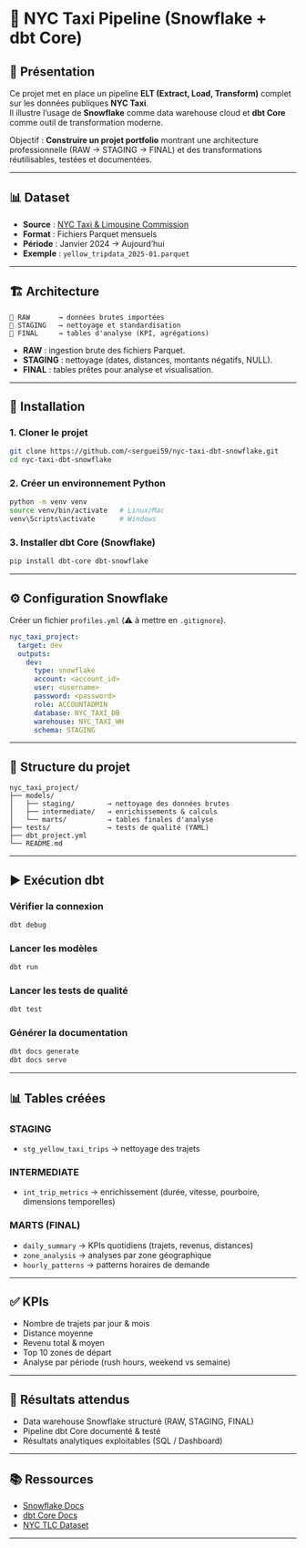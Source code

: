 # 🚕 NYC Taxi Pipeline (Snowflake + dbt Core)

## 🚀 Présentation
Ce projet met en place un pipeline **ELT (Extract, Load, Transform)** complet sur les données publiques **NYC Taxi**.  
Il illustre l’usage de **Snowflake** comme data warehouse cloud et **dbt Core** comme outil de transformation moderne.  

Objectif : **Construire un projet portfolio** montrant une architecture professionnelle (RAW → STAGING → FINAL) et des transformations réutilisables, testées et documentées.

---

## 📊 Dataset
- **Source** : [NYC Taxi & Limousine Commission](https://www.nyc.gov/site/tlc/about/tlc-trip-record-data.page)  
- **Format** : Fichiers Parquet mensuels  
- **Période** : Janvier 2024 → Aujourd’hui  
- **Exemple** : `yellow_tripdata_2025-01.parquet`  

---

## 🏗️ Architecture
```
📁 RAW       → données brutes importées
📁 STAGING   → nettoyage et standardisation
📁 FINAL     → tables d'analyse (KPI, agrégations)
```

- **RAW** : ingestion brute des fichiers Parquet.  
- **STAGING** : nettoyage (dates, distances, montants négatifs, NULL).  
- **FINAL** : tables prêtes pour analyse et visualisation.  

---

## 🔧 Installation

### 1. Cloner le projet
```bash
git clone https://github.com/<serguei59/nyc-taxi-dbt-snowflake.git
cd nyc-taxi-dbt-snowflake
```

### 2. Créer un environnement Python
```bash
python -m venv venv
source venv/bin/activate   # Linux/Mac
venv\Scripts\activate      # Windows
```

### 3. Installer dbt Core (Snowflake)
```bash
pip install dbt-core dbt-snowflake
```

---

## ⚙️ Configuration Snowflake
Créer un fichier `profiles.yml` (⚠️ à mettre en `.gitignore`).

```yaml
nyc_taxi_project:
  target: dev
  outputs:
    dev:
      type: snowflake
      account: <account_id>
      user: <username>
      password: <password>
      role: ACCOUNTADMIN
      database: NYC_TAXI_DB
      warehouse: NYC_TAXI_WH
      schema: STAGING
```

---

## 📂 Structure du projet
```
nyc_taxi_project/
├── models/
│   ├── staging/        → nettoyage des données brutes
│   ├── intermediate/   → enrichissements & calculs
│   └── marts/          → tables finales d'analyse
├── tests/              → tests de qualité (YAML)
├── dbt_project.yml
└── README.md
```

---

## ▶️ Exécution dbt

### Vérifier la connexion
```bash
dbt debug
```

### Lancer les modèles
```bash
dbt run
```

### Lancer les tests de qualité
```bash
dbt test
```

### Générer la documentation
```bash
dbt docs generate
dbt docs serve
```

---

## 📊 Tables créées

### STAGING
- `stg_yellow_taxi_trips` → nettoyage des trajets

### INTERMEDIATE
- `int_trip_metrics` → enrichissement (durée, vitesse, pourboire, dimensions temporelles)

### MARTS (FINAL)
- `daily_summary` → KPIs quotidiens (trajets, revenus, distances)  
- `zone_analysis` → analyses par zone géographique  
- `hourly_patterns` → patterns horaires de demande  

---

## ✅ KPIs
- Nombre de trajets par jour & mois  
- Distance moyenne  
- Revenu total & moyen  
- Top 10 zones de départ  
- Analyse par période (rush hours, weekend vs semaine)  

---

## 🎯 Résultats attendus
- Data warehouse Snowflake structuré (RAW, STAGING, FINAL)  
- Pipeline dbt Core documenté & testé  
- Résultats analytiques exploitables (SQL / Dashboard)  

---

## 📚 Ressources
- [Snowflake Docs](https://docs.snowflake.com)  
- [dbt Core Docs](https://docs.getdbt.com)  
- [NYC TLC Dataset](https://www.nyc.gov/site/tlc/about/tlc-trip-record-data.page)  

---
